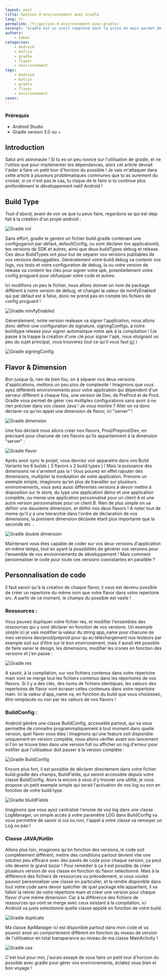 ```yaml
---
layout: post
title: Gestion d'environnement avec Gradle
lang: fr
permalink: /fr/gestion-d-environnement-avec-gradle/
excerpt: "Gradle est un outil complexe dont la prise en main permet de faire de super choses, ici je vous offre un petit aperçu de toute ces possibilités..."
authors:
    - babas
categories:
    - Android
    - Kotlin
    - gradle
    - flavor
    - environnement
tags:
    - Android
    - Kotlin
    - gradle
    - flavor
    - environnement
cover: 
---
```



### Prérequis 
- Android Studio
- Gradle version 3.0 ou +

## Introduction
Salut ami astronaute ! Si tu es un peu novice sur l'utilisation de gradle, et ne l'utilise que pour implémenter tes dépendances, alors cet article devrait t'aider à faire un petit tour d'horizon du possible ! Je vais m'attaquer dans cette article à plusieurs problématiques communes que tu as surement du croiser, si ce n'est pas le cas, tu risque de le faire si tu continue plus profondément le développement natif Android !

## Build Type

Tout d'abord, avant de voir se que tu peux faire, regardons se qui est deja fait à la création d'un projet android :

![Gradle init]({{site.baseurl}}/assets/2018-03-28-gestion-d-environnement-avec-gradle/I1.jpg)

Sans effort, gradle te genère un fichier build.gradle contenant une configugarion par défaut, defaultConfig, ou sont déclarer ton applicationId, tes versions de SDK et autres, ainsi que deux buildTypes debug et release. Ces deux BuildTypes ont pour but de séparer vos versions publiables de vos versions debuggables. Généralement votre build debug va contenir vos logs, vos tests et votre configuration de debug, la ou votre version de release va contenir les clés pour signer votre apk, potentiellement votre config proguard pour obfusquer votre code et autres. 

Ici modifions un peu le fichier, nous allons donner un nom de package différent à notre version de debug, et changer la valeur de minifyEnabled qui par défaut est à false, donc ne prend pas en compte les fichiers de config proguard !

![Gradle minifyEnabled]({{site.baseurl}}/assets/2018-03-28-gestion-d-environnement-avec-gradle/I2.jpg)

Géneralement, notre version realease va signer l'application, nous allons donc définir une configuration de signature, signingConfigs, à notre buildtype release pour signer automatique notre apk à la compilation ! (Je passe à la trappe la création d'une clé pour signer l'apk, nous éloignant un peu du sujet principal, vous trouverez tout ce qu'il vous faut [ici](https://developer.android.com/studio/publish/app-signing.html) )

![Gradle signingConfig]({{site.baseurl}}/assets/2018-03-28-gestion-d-environnement-avec-gradle/I3.jpg)

## Flavor & Dimension

Bon jusque là, rien de bien fou, on à séparer nos deux versions d'applications, mettons un peu plus de complexité !
Imaginons que vous ayez différents environnements pour votre application qui dépendent d'un serveur différent à chaque fois, une version de Dev, de PreProd et de Prod. Gradle vous permet de gérer ces multiples configurations sans avoir à ne rien préciser dans vos classe Java ! Je vous montre ? Aller on va donc déclarer ce qu'on appel une dimension de flavor, ici "server" ! 

![Gradle dimension]({{site.baseurl}}/assets/2018-03-28-gestion-d-environnement-avec-gradle/I4.jpg)

Une fois déclaré nous allons créer nos flavors, Prod/Preprod/Dev, en précisant pour chacune de ces flavors qu'ils appartiennent à la dimension "server" :

![Gradle flavor]({{site.baseurl}}/assets/2018-03-28-gestion-d-environnement-avec-gradle/I5.jpg)

Après avoir sync le projet, vous devriez voir apparaitre dans vos Build Variants les 6 builds ( 3 flavors x 2 build types ) !
Mais la puissance des dimensions ne s'arretent pas la !
Vous pouvez en effet rajouter des dimensions, multiplier la modulation de votre application. Prenons un exemple simple, imaginons qu'en plus de travailler sur plusieurs environnements, vous avez aussi differentes versions à devoir mettre à disposition sur le store, du type une application démo et une application complète, ou meme une application personnalisé pour un client A et une autre version personnalisée pour un client B. Rien de plus simple on va définir une deuxième dimension, et défnir nos deux flavors ! 
A noter tout de meme qu'il y a une hierarchie dans l'ordre de déclaration de vos dimensions, la premiere dimension déclarée étant plus importante que la seconde etc ..

![Gradle double dimension]({{site.baseurl}}/assets/2018-03-28-gestion-d-environnement-avec-gradle/I6.png)

Maintenant vous êtes capable de coder sur vos deux versions d'application en même temps, tout en ayant la possibilités de générer vos versions pour l'ensemble de vos environnements de développement !
Mais comment personnaliser le code pour toute ces versions coexistantes en parallèle ?

## Personnalisation de code

Il faut savoir qu'à la création de chaque flavor, il vous est devenu possible de créer un repertoire du même nom que votre flavor dans votre repertoire src. A partir de ce moment, le champs du possible est vaste !

### Ressources : 
Vous pouvez dupliquer votre fichier res, et modifier l'ensembles des ressources qui y sont déclarer en fonction de vos versions. Un exemple simple ici je vais modifier la valeur du string app_name pour chacune de mes versions dev/prod/preprod pour qu au téléchargement nos testeurs par exemple soit sur d'être sur le bon envirronement, mais il aurait été possible de faire varier le design, les dimensions, modifier les icones en fonction des versions et j'en passe :

![Gradle res]({{site.baseurl}}/assets/2018-03-28-gestion-d-environnement-avec-gradle/I7.png)

 A savoir, à la compilation, sur vos fichiers contenus dans votre répertoire main vont se merge tout les fichiers contenus dans les répertoires de vos flavors. Si il y a des clés, des noms de fichiers identiques, les valeurs des repertoires de flavor vont écraser celles contenues dans votre repertoire main. Ici la valeur d'app_name va, en fonction du build que vous choisissez, être remplacée ou non par les valeurs de nos flavors ! 

### BuildConfig : 
Android génère une classe BuildConfig, accessible partout, qui va vous permettre de connaitre programmatiquement à tout moment dans quelle version, quel flavor vous êtes ! Imaginons qu'une feature soit disponible uniquement en version complète, nous allons vérifier avant son lancement si l'on se trouve bien dans une version full ou afficher un log d'erreur pour notifier que l'utilisateur doit passer à la version complète :

![Gradle BuildConfig]({{site.baseurl}}/assets/2018-03-28-gestion-d-environnement-avec-gradle/I8.png)

  Encore plus fort, il est possible de déclarer directement dans votre fichier build.gradle des champs, BuildFields, qui seront accessible depuis votre classe BuildConfig. Alors la encore à vous d'y trouver une utilité, je vous propose un petit exemple simple qui serait l'activation de vos log ou non en fonction de votre build type. 

![Gradle bluildFields]({{site.baseurl}}/assets/2018-03-28-gestion-d-environnement-avec-gradle/I9.png)

  Imaginons que vous ayez centralisé l'envoie de vos log dans une classe LogManager, un simple accès à votre paramètre LOG dans BuildConfig va vous permettre de savoir si oui ou non, l'appel à votre classe va renvoyer un Log ou pas !
  
### Classe JAVA/Kotlin 
 Allons plus loin, imaginons qu'en fonction des versions, le code soit complétement différent, mettre des conditions partout devient vite une solution peu efficace avec des pavés de code pour chaque version, ça peut vite devenir le grand bazar ! Pour remédier à ça il est possible de créer plusieurs version de vos classe en fonction du flavor selectionné. Mais à la différence des fichiers de ressources vu précedement, si vous voulez pouvoir personnaliser une classe en particulier, et la rendre disponible dans tout votre code sans devoir spécifier de quel package elle appartient, il va falloir la retirer de votre répertoire main et créer une version pour chaque flavor d'une même dimension. Car à la différence des fichiers de ressources qui vont se merge avec ceux existant à la compilation, ici Android va juste selectionné quelle classe appelé en fonction de votre build. 

![Gradle duplicate]({{site.baseurl}}/assets/2018-03-28-gestion-d-environnement-avec-gradle/I10.jpg)

  Ma classe ApiManager ici est disponible partout dans mon code et va pouvoir avoir un comportement différent en fonction du niveau de version de l'utilisateur en total transparance au niveau de ma classe MainActivity !

![Gradle use]({{site.baseurl}}/assets/2018-03-28-gestion-d-environnement-avec-gradle/I11.jpg)

C'est tout pour moi, j'aurais essayé de vous faire un petit tour d'horizon du possible avec gradle pour gérer vos envirronements,
éclatez vous bien et bon voyage !
